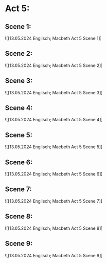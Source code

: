 # Act 5:
## Scene 1:
![[13.05.2024 Englisch; Macbeth Act 5 Scene 1]]

## Scene 2:
![[13.05.2024 Englisch; Macbeth Act 5 Scene 2]]

## Scene 3:
![[13.05.2024 Englisch; Macbeth Act 5 Scene 3]]

## Scene 4:
![[13.05.2024 Englisch; Macbeth Act 5 Scene 4]]

## Scene 5:
![[13.05.2024 Englisch; Macbeth Act 5 Scene 5]]

## Scene 6:
![[13.05.2024 Englisch; Macbeth Act 5 Scene 6]]
## Scene 7:
![[13.05.2024 Englisch; Macbeth Act 5 Scene 7]]

## Scene 8:
![[13.05.2024 Englisch; Macbeth Act 5 Scene 8]]

## Scene 9:
![[13.05.2024 Englisch; Macbeth Act 5 Scene 9]]
